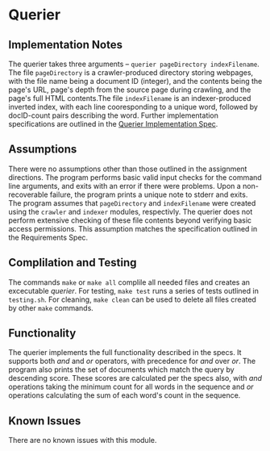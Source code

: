 # Querier

## Implementation Notes
The querier takes three arguments – `querier pageDirectory indexFilename`. The file `pageDirectory` is a crawler-produced directory storing webpages, with the file name being a document ID (integer), and the contents being the page's URL, page's depth from the source page during crawling, and the page's full HTML contents.The file `indexFilename` is an indexer-produced inverted index, with each line cooresponding to a unique word, followed by docID-count pairs describing the word. Further implementation specifications are outlined in the [Querier Implementation Spec](IMPLEMENTATION.md). 


## Assumptions
There were no assumptions other than those outlined in the assignment directions. The program performs basic valid input checks for the command line arguments, and exits with an error if there were problems. Upon a non-recoverable failure, the program prints a unique note to stderr and exits. The program assumes that `pageDirectory` and `indexFilename` were created using the `crawler` and `indexer` modules, respectivly. The querier does not perform extensive checking of these file contents beyond verifying basic access permissions. This assumption matches the specification outlined in the Requirements Spec. 


## Complilation and Testing
The commands `make` or `make all` complile all needed files and creates an excecutable *querier*. For testing, `make test` runs a series of tests outlined in `testing.sh`. For cleaning, `make clean` can be used to delete all files created by other `make` commands. 

## Functionality 
The querier implements the full functionality described in the specs. It supports both *and* and *or* operators, with precedence for *and* over *or*. The program also prints the set of documents which match the query by descending score. These scores are calculated per the specs also, with *and* operations taking the minimum count for all words in the sequence and *or* operations calculating the sum of each word's count in the sequence.

## Known Issues
There are no known issues with this module. 
